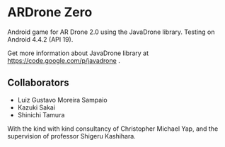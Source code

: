 ARDrone Zero
================

Android game for AR Drone 2.0 using the JavaDrone library. Testing on Android 4.4.2 (API 19).

Get more information about JavaDrone library at https://code.google.com/p/javadrone .

## Collaborators

- Luiz Gustavo Moreira Sampaio
- Kazuki Sakai
- Shinichi Tamura 

With the kind with kind consultancy of Christopher Michael Yap, and the supervision of professor Shigeru Kashihara.
